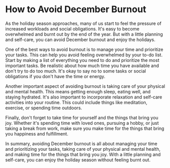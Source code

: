 # How to Avoid December Burnout

As the holiday season approaches, many of us start to feel the pressure of increased workloads and social obligations. It's easy to become overwhelmed and burnt out by the end of the year. But with a little planning and self-care, you can avoid December burnout and enjoy the holidays.

One of the best ways to avoid burnout is to manage your time and prioritize your tasks. This can help you avoid feeling overwhelmed by your to-do list. Start by making a list of everything you need to do and prioritize the most important tasks. Be realistic about how much time you have available and don't try to do too much. It's okay to say no to some tasks or social obligations if you don't have the time or energy.

Another important aspect of avoiding burnout is taking care of your physical and mental health. This means getting enough sleep, eating well, and staying hydrated. It's also important to incorporate relaxation and self-care activities into your routine. This could include things like meditation, exercise, or spending time outdoors.

Finally, don't forget to take time for yourself and the things that bring you joy. Whether it's spending time with loved ones, pursuing a hobby, or just taking a break from work, make sure you make time for the things that bring you happiness and fulfillment.

In summary, avoiding December burnout is all about managing your time and prioritizing your tasks, taking care of your physical and mental health, and making time for the things that bring you joy. With a little planning and self-care, you can enjoy the holiday season without feeling burnt out.